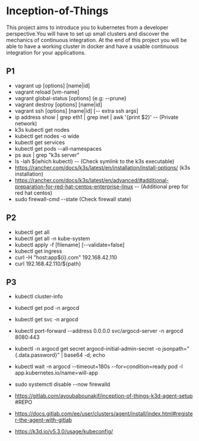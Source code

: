 # Inception-of-Things
This project aims to introduce you to kubernetes from a developer perspective.You will have to set up small clusters and discover the mechanics of continuous integration. At the end of this project you will be able to have a working cluster in docker and have a usable continuous integration for your applications.

## P1
- vagrant up [options] [name|id]
- vagrant reload [vm-name]
- vagrant global-status [options] {e.g: --prune}
- vagrant destroy [options] [name|id]
- vagrant ssh [options] [name|id] [-- extra ssh args]
- ip address show | grep eth1 | grep inet | awk '{print $2}' -- (Private network)
- k3s kubectl get nodes
- kubectl get nodes -o wide
- kubectl get services
- kubectl get pods --all-namespaces
- ps aux | grep "k3s server"
- ls -lah $(which kubectl) -- (Check symlink to the k3s executable)
- https://rancher.com/docs/k3s/latest/en/installation/install-options/ (k3s installation)
- https://rancher.com/docs/k3s/latest/en/advanced/#additional-preparation-for-red-hat-centos-enterprise-linux -- (Additional prep for red hat centos)
- sudo firewall-cmd --state (Check firewall state)

## P2
- kubectl get all
- kubectl get all -n kube-system
- kubectl apply -f [filename] [--validate=false]
- kubectl get ingress
- curl -H "host:app${i}.com" 192.168.42.110
- curl 192.168.42.110/${path}

## P3
- kubectl cluster-info
- kubectl get pod -n argocd
- kubectl get svc -n argocd
- kubectl port-forward --address 0.0.0.0 svc/argocd-server -n argocd 8080:443
- kubectl -n argocd get secret argocd-initial-admin-secret -o jsonpath="{.data.password}" | base64 -d; echo
- kubectl wait -n argocd --timeout=180s --for=condition=ready pod -l app.kubernetes.io/name=will-app

- sudo systemctl disable --now firewalld

- https://gitlab.com/ayoubabounakif/inception-of-things-k3d-agent-setup #REPO
- https://docs.gitlab.com/ee/user/clusters/agent/install/index.html#register-the-agent-with-gitlab
- https://k3d.io/v5.3.0/usage/kubeconfig/